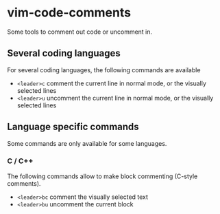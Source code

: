 # vim-code-comments

Some tools to comment out code or uncomment in.

## Several coding languages

For several coding languages, the following commands are available

- `<leader>c` comment the current line in normal mode, or the visually selected lines
- `<leader>u` uncomment the current line in normal mode, or the visually selected lines

## Language specific commands

Some commands are only available for some languages.

### C / C++

The following commands allow to make block commenting (C-style comments).

- `<leader>bc` comment the visually selected text
- `<leader>bu` uncomment the current block
